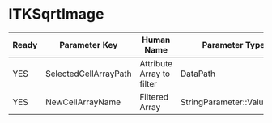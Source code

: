 # ITKSqrtImage #

| Ready | Parameter Key | Human Name | Parameter Type | Parameter Class |
|-------|---------------|------------|-----------------|----------------|
| YES | SelectedCellArrayPath | Attribute Array to filter | DataPath | ArraySelectionParameter |
| YES | NewCellArrayName | Filtered Array | StringParameter::ValueType | StringParameter |
